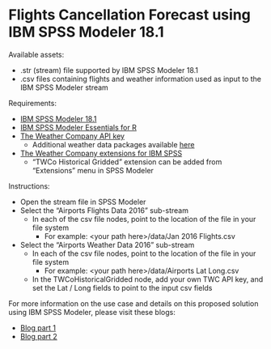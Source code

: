 <h1>Flights Cancellation Forecast using IBM SPSS Modeler 18.1</h1><p>Available assets:</p><ul><li>.str (stream) file supported by IBM SPSS Modeler 18.1</li><li>.csv files containing flights and weather information used as input to the IBM SPSS Modeler stream</li></ul><p>Requirements:</p><ul><li><a href="https://www.ibm.com/us-en/marketplace/spss-modeler/resources">IBM SPSS Modeler 18.1</a></li><li><a href="https://www.ibm.com/developerworks/community/wikis/home?lang=en#!/wiki/We70df3195ec8_4f95_9773_42e448fa9029/page/Downloads%20for%20IBM%C2%AE%20%20SPSS%C2%AE%20%20Modeler">IBM SPSS Modeler Essentials for R</a></li><li><a href="https://www.wunderground.com/weather/api/d/pricing.html">The Weather Company API key</a><br /><ul><li>Additional weather data packages available <a href="https://business.weather.com/products/weather-data-packages">here</a></li></ul></li><li><a href="https://ibmpredictiveanalytics.github.io/">The Weather Company extensions for IBM SPSS</a><br /><ul><li>&ldquo;TWCo Historical Gridded&rdquo; extension can be added from &ldquo;Extensions&rdquo; menu in SPSS Modeler</li></ul></li></ul><p>Instructions:</p><ul><li>Open the stream file in SPSS Modeler</li><li>Select the &ldquo;Airports Flights Data 2016&rdquo; sub-stream<ul><li>In each of the csv file nodes, point to the location of the file in your file system<ul><li>For example: &lt;your path here&gt;/data/Jan 2016 Flights.csv</li></ul></li></ul></li><li>Select the &ldquo;Airports Weather Data 2016&rdquo; sub-stream<ul><li>In each of the csv file nodes, point to the location of the file in your file system<ul><li>For example: &lt;your path here&gt;/data/Airports Lat Long.csv</li></ul></li><li>In the TWCoHistoricalGridded node, add your own TWC API key, and set the Lat / Long fields to point to the input csv fields</li></ul></li></ul><p>For more information on the use case and details on this proposed solution using IBM SPSS Modeler, please visit these blogs:</p><ul><li><a href="https://medium.com/inside-machine-learning/unfriendly-skies-predicting-flight-cancellations-using-weather-data-part-1-d650b032aba3">Blog part 1</a><br /><li><a href="https://medium.com/inside-machine-learning/unfriendly-skies-predicting-flight-cancellations-using-weather-data-part-2-5c0e1feec549">Blog part 2</a><br /></ul>